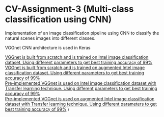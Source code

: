 # CV-Assignment-3 (Multi-class classification using CNN)
Implementation of an image classification pipeline using CNN to classify the natural scenes images into different classes. 

VGGnet CNN architecture is used in Keras


[VGGnet is built from scratch and is trained on Intel image classification dataset. Using different parameters to get best training accuracy of 99%] \
[VGGnet is built from scratch and is trained on augmented Intel image classification dataset. Using different parameters to get best training accuracy of 99%] \
[Pre-implemented VGGnet is used on Intel image classification dataset with Transfer learning technique. Using different parameters to get best training accuracy of 99%] \
[Pre-implemented VGGnet is used on augmented Intel image classification dataset with Transfer learning technique. Using different parameters to get best training accuracy of 99%] \

[VGGnet is built from scratch and is trained on Intel image classification dataset. Using different parameters to get best training accuracy of 99%]: http://www.reddit.com
[VGGnet is built from scratch and is trained on augmented Intel image classification dataset. Using different parameters to get best training accuracy of 99%]: http://www.reddit.com
[Pre-implemented VGGnet is used on Intel image classification dataset with Transfer learning technique. Using different parameters to get best training accuracy of 99%]: http://www.reddit.com
[Pre-implemented VGGnet is used on augmented Intel image classification dataset with Transfer learning technique. Using different parameters to get best training accuracy of 99%]: http://www.reddit.com
